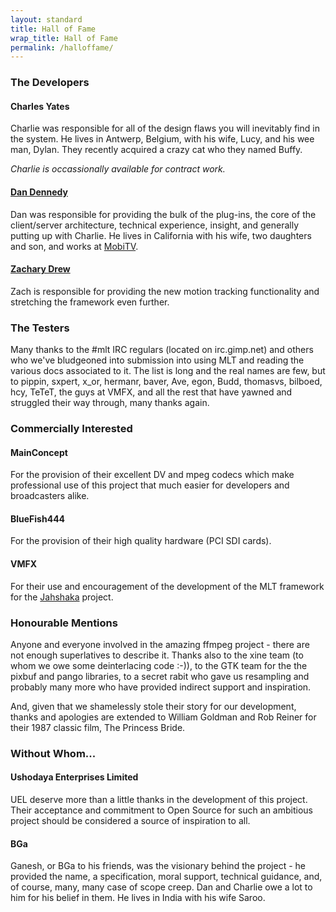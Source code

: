 ```yaml
---
layout: standard
title: Hall of Fame
wrap_title: Hall of Fame
permalink: /halloffame/
---
```


### The Developers

#### Charles Yates

Charlie was responsible for all of the design flaws you will inevitably
find in the system. He lives in Antwerp, Belgium, with his wife, Lucy,
and his wee man, Dylan. They recently acquired a crazy cat who they
named Buffy.

*Charlie is occassionally available for contract work.*

#### [Dan Dennedy](http://www.dennedy.org/)

Dan was responsible for providing the bulk of the plug-ins, the core of
the client/server architecture, technical experience, insight, and
generally putting up with Charlie. He lives in California with his wife,
two daughters and son, and works at [MobiTV](http://www.mobitv.com/).

#### [Zachary Drew](http://www.tc.umn.edu/~drew0054/)

Zach is responsible for providing the new motion tracking functionality
and stretching the framework even further.

### The Testers

Many thanks to the #mlt IRC regulars (located on irc.gimp.net) and
others who we've bludgeoned into submission into using MLT and reading
the various docs associated to it. The list is long and the real names
are few, but to pippin, sxpert, x_or, hermanr, baver, Ave, egon, Budd,
thomasvs, bilboed, hcy, TeTeT, the guys at VMFX, and all the rest that
have yawned and struggled their way through, many thanks again.

### Commercially Interested

#### MainConcept

For the provision of their excellent DV and mpeg codecs which make
professional use of this project that much easier for developers and
broadcasters alike.

#### BlueFish444

For the provision of their high quality hardware (PCI SDI cards).

#### VMFX

For their use and encouragement of the development of the MLT framework
for the [Jahshaka](http://www.jahshaka.org/) project.

### Honourable Mentions

Anyone and everyone involved in the amazing ffmpeg project - there are
not enough superlatives to describe it. Thanks also to the xine team (to
whom we owe some deinterlacing code :-)), to the GTK team for the the
pixbuf and pango libraries, to a secret rabit who gave us resampling and
probably many more who have provided indirect support and inspiration.

And, given that we shamelessly stole their story for our development,
thanks and apologies are extended to William Goldman and Rob Reiner for
their 1987 classic film, The Princess Bride.

### Without Whom...

#### Ushodaya Enterprises Limited

UEL deserve more than a little thanks in the development of this
project. Their acceptance and commitment to Open Source for such an
ambitious project should be considered a source of inspiration to all.

#### BGa

Ganesh, or BGa to his friends, was the visionary behind the project - he
provided the name, a specification, moral support, technical guidance,
and, of course, many, many case of scope creep. Dan and Charlie owe a
lot to him for his belief in them. He lives in India with his wife
Saroo.
